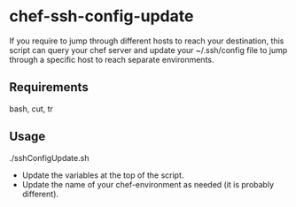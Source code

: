 chef-ssh-config-update
================
If you require to jump through different hosts to reach your destination, this script can query your chef server and update your ~/.ssh/config file to jump through a specific host to reach separate environments.

Requirements
------------
bash, cut, tr

Usage
-----
./sshConfigUpdate.sh

 - Update the variables at the top of the script.
 - Update the name of your chef-environment as needed (it is probably different).
